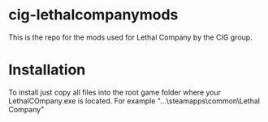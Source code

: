 # cig-lethalcompanymods
This is the repo for the mods used for Lethal Company by the CIG group.

# Installation
To install just copy all files into the root game folder where your LethalCOmpany.exe is located.
For example "...\steamapps\common\Lethal Company"